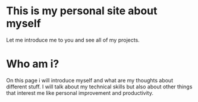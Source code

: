 # This is my personal site about myself
Let me introduce me to you and see all of my projects.

# Who am i?
On this page i will introduce myself and what are my thoughts about different stuff. I will talk about my technical skills but also about other things that interest me like personal improvement and productivity.
